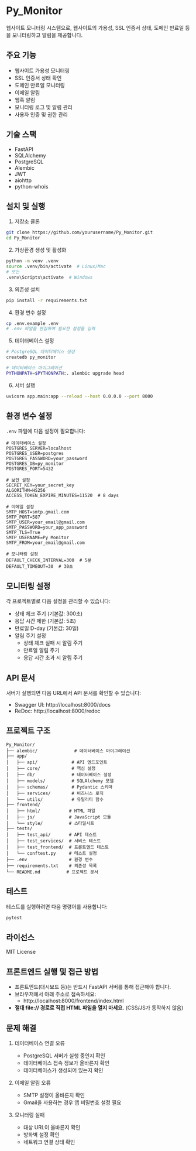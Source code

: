 # Py_Monitor

웹사이트 모니터링 시스템으로, 웹사이트의 가용성, SSL 인증서 상태, 도메인 만료일 등을 모니터링하고 알림을 제공합니다.

## 주요 기능

- 웹사이트 가용성 모니터링
- SSL 인증서 상태 확인
- 도메인 만료일 모니터링
- 이메일 알림
- 웹훅 알림
- 모니터링 로그 및 알림 관리
- 사용자 인증 및 권한 관리

## 기술 스택

- FastAPI
- SQLAlchemy
- PostgreSQL
- Alembic
- JWT
- aiohttp
- python-whois

## 설치 및 실행

1. 저장소 클론
```bash
git clone https://github.com/yourusername/Py_Monitor.git
cd Py_Monitor
```

2. 가상환경 생성 및 활성화
```bash
python -m venv .venv
source .venv/bin/activate  # Linux/Mac
# 또는
.venv\Scripts\activate  # Windows
```

3. 의존성 설치
```bash
pip install -r requirements.txt
```

4. 환경 변수 설정
```bash
cp .env.example .env
# .env 파일을 편집하여 필요한 설정을 입력
```

5. 데이터베이스 설정
```bash
# PostgreSQL 데이터베이스 생성
createdb py_monitor

# 데이터베이스 마이그레이션
PYTHONPATH=$PYTHONPATH:. alembic upgrade head
```

6. 서버 실행
```bash
uvicorn app.main:app --reload --host 0.0.0.0 --port 8000
```

## 환경 변수 설정

`.env` 파일에 다음 설정이 필요합니다:

```env
# 데이터베이스 설정
POSTGRES_SERVER=localhost
POSTGRES_USER=postgres
POSTGRES_PASSWORD=your_password
POSTGRES_DB=py_monitor
POSTGRES_PORT=5432

# 보안 설정
SECRET_KEY=your_secret_key
ALGORITHM=HS256
ACCESS_TOKEN_EXPIRE_MINUTES=11520  # 8 days

# 이메일 설정
SMTP_HOST=smtp.gmail.com
SMTP_PORT=587
SMTP_USER=your_email@gmail.com
SMTP_PASSWORD=your_app_password
SMTP_TLS=True
SMTP_USERNAME=Py Monitor
SMTP_FROM=your_email@gmail.com

# 모니터링 설정
DEFAULT_CHECK_INTERVAL=300  # 5분
DEFAULT_TIMEOUT=30  # 30초
```

## 모니터링 설정

각 프로젝트별로 다음 설정을 관리할 수 있습니다:

- 상태 체크 주기 (기본값: 300초)
- 응답 시간 제한 (기본값: 5초)
- 만료일 D-day (기본값: 30일)
- 알림 주기 설정
  - 상태 체크 실패 시 알림 주기
  - 만료일 알림 주기
  - 응답 시간 초과 시 알림 주기

## API 문서

서버가 실행되면 다음 URL에서 API 문서를 확인할 수 있습니다:
- Swagger UI: http://localhost:8000/docs
- ReDoc: http://localhost:8000/redoc

## 프로젝트 구조

```
Py_Monitor/
├── alembic/              # 데이터베이스 마이그레이션
├── app/
│   ├── api/             # API 엔드포인트
│   ├── core/            # 핵심 설정
│   ├── db/              # 데이터베이스 설정
│   ├── models/          # SQLAlchemy 모델
│   ├── schemas/         # Pydantic 스키마
│   ├── services/        # 비즈니스 로직
│   └── utils/           # 유틸리티 함수
├── frontend/
│   ├── html/           # HTML 파일
│   ├── js/             # JavaScript 모듈
│   └── style/          # 스타일시트
├── tests/
│   ├── test_api/       # API 테스트
│   ├── test_services/  # 서비스 테스트
│   ├── test_frontend/  # 프론트엔드 테스트
│   └── conftest.py     # 테스트 설정
├── .env                # 환경 변수
├── requirements.txt    # 의존성 목록
└── README.md          # 프로젝트 문서
```

## 테스트

테스트를 실행하려면 다음 명령어를 사용합니다:

```bash
pytest
```

## 라이선스

MIT License

## 프론트엔드 실행 및 접근 방법

- 프론트엔드(대시보드 등)는 반드시 FastAPI 서버를 통해 접근해야 합니다.
- 브라우저에서 아래 주소로 접속하세요:
  - http://localhost:8000/frontend/index.html
- **절대 file:// 경로로 직접 HTML 파일을 열지 마세요.** (CSS/JS가 동작하지 않음)

## 문제 해결

1. 데이터베이스 연결 오류
   - PostgreSQL 서버가 실행 중인지 확인
   - 데이터베이스 접속 정보가 올바른지 확인
   - 데이터베이스가 생성되어 있는지 확인

2. 이메일 알림 오류
   - SMTP 설정이 올바른지 확인
   - Gmail을 사용하는 경우 앱 비밀번호 설정 필요

3. 모니터링 실패
   - 대상 URL이 올바른지 확인
   - 방화벽 설정 확인
   - 네트워크 연결 상태 확인 